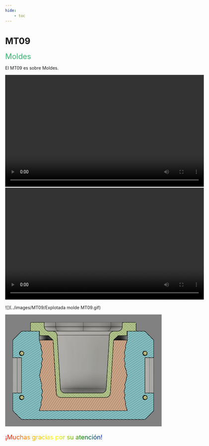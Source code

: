 ```yaml
---
hide:
    - toc
---
```


# MT09

<span style="font-size: 24px ; color: mediumseagreen">Moldes</span>

El MT09 es sobre Moldes.

<video width="640" height="360" controls>
    <source src="docs/images/MT09/PasoapasomoldeMT09.mp4" type="video/mp4">
    Your browser does not support the video tag.
</video>

<video width="640" height="360" controls>
    <source src="![](../images/MT09/PasoapasomoldeMT09.mp4)" type="video/mp4">
    Your browser does not support the video tag.
</video>

![](../images/MT09/Explotada molde MT09.gif)

![](../images/MT09/corte.PNG)

<p style="font-size: 20px"; class="rainbow">¡Muchas gracias por su atención!</p>

<meta charset="UTF-8">
    <meta name="viewport" content="width=device-width, initial-scale=1.0">
    <title>Texto Arcoíris</title>
    <style>
        .rainbow {
            background: linear-gradient(to right, red, orange, yellow, green, blue, indigo, violet);
            color: transparent;
            background-clip: text;
        }
    </style>
<meta charset="UTF-8">
    <meta name="viewport" content="width=device-width, initial-scale=1.0">

<html lang="en">